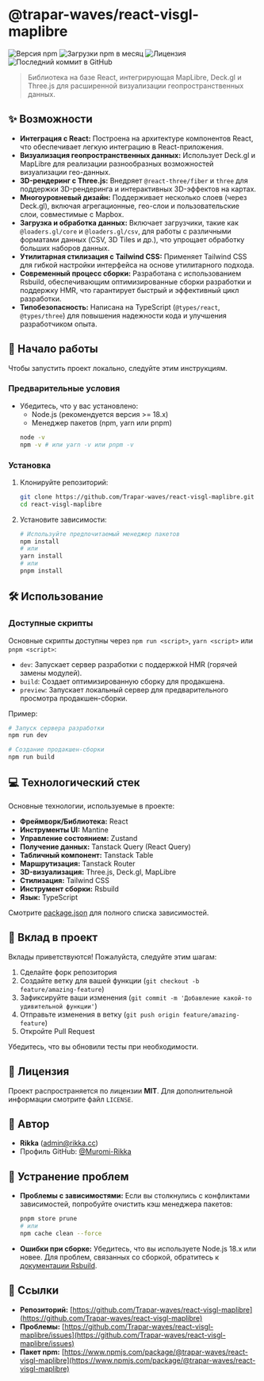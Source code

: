 # @trapar-waves/react-visgl-maplibre

![Версия npm](https://img.shields.io/npm/v/@trapar-waves/react-visgl-maplibre)
![Загрузки npm в месяц](https://img.shields.io/npm/dm/@trapar-waves/react-visgl-maplibre)
![Лицензия](https://img.shields.io/badge/license-MIT-green)
![Последний коммит в GitHub](https://img.shields.io/github/last-commit/Trapar-waves/react-visgl-maplibre)

> Библиотека на базе React, интегрирующая MapLibre, Deck.gl и Three.js для расширенной визуализации геопространственных данных.

## ✨ Возможности

* **Интеграция с React:** Построена на архитектуре компонентов React, что обеспечивает легкую интеграцию в React-приложения.
* **Визуализация геопространственных данных:** Использует Deck.gl и MapLibre для реализации разнообразных возможностей визуализации гео-данных.
* **3D-рендеринг с Three.js:** Внедряет `@react-three/fiber` и `three` для поддержки 3D-рендеринга и интерактивных 3D-эффектов на картах.
* **Многоуровневый дизайн:** Поддерживает несколько слоев (через Deck.gl), включая агрегационные, гео-слои и пользовательские слои, совместимые с Mapbox.
* **Загрузка и обработка данных:** Включает загрузчики, такие как `@loaders.gl/core` и `@loaders.gl/csv`, для работы с различными форматами данных (CSV, 3D Tiles и др.), что упрощает обработку больших наборов данных.
* **Утилитарная стилизация с Tailwind CSS:** Применяет Tailwind CSS для гибкой настройки интерфейса на основе утилитарного подхода.
* **Современный процесс сборки:** Разработана с использованием Rsbuild, обеспечивающим оптимизированные сборки разработки и поддержку HMR, что гарантирует быстрый и эффективный цикл разработки.
* **Типобезопасность:** Написана на TypeScript (`@types/react`, `@types/three`) для повышения надежности кода и улучшения разработчиком опыта.

## 🚀 Начало работы

Чтобы запустить проект локально, следуйте этим инструкциям.

### Предварительные условия

* Убедитесь, что у вас установлено:
    * Node.js (рекомендуется версия >= 18.x)
    * Менеджер пакетов (npm, yarn или pnpm)
    ```bash
    node -v
    npm -v # или yarn -v или pnpm -v
    ```

### Установка

1. Клонируйте репозиторий:
    ```bash
    git clone https://github.com/Trapar-waves/react-visgl-maplibre.git
    cd react-visgl-maplibre
    ```
2. Установите зависимости:
    ```bash
    # Используйте предпочитаемый менеджер пакетов
    npm install
    # или
    yarn install
    # или
    pnpm install
    ```

## 🛠️ Использование

### Доступные скрипты

Основные скрипты доступны через `npm run <script>`, `yarn <script>` или `pnpm <script>`:

* `dev`: Запускает сервер разработки с поддержкой HMR (горячей замены модулей).
* `build`: Создает оптимизированную сборку для продакшена.
* `preview`: Запускает локальный сервер для предварительного просмотра продакшен-сборки.

Пример:
```bash
# Запуск сервера разработки
npm run dev

# Создание продакшен-сборки
npm run build
```

## 💻 Технологический стек

Основные технологии, используемые в проекте:

* **Фреймворк/Библиотека:** React
* **Инструменты UI:** Mantine
* **Управление состоянием:** Zustand
* **Получение данных:** Tanstack Query (React Query)
* **Табличный компонент:** Tanstack Table
* **Маршрутизация:** Tanstack Router
* **3D-визуализация:** Three.js, Deck.gl, MapLibre
* **Стилизация:** Tailwind CSS
* **Инструмент сборки:** Rsbuild
* **Язык:** TypeScript

Смотрите [package.json](package.json) для полного списка зависимостей.

## 🤝 Вклад в проект

Вклады приветствуются! Пожалуйста, следуйте этим шагам:

1. Сделайте форк репозитория
2. Создайте ветку для вашей функции (`git checkout -b feature/amazing-feature`)
3. Зафиксируйте ваши изменения (`git commit -m 'Добавление какой-то удивительной функции'`)
4. Отправьте изменения в ветку (`git push origin feature/amazing-feature`)
5. Откройте Pull Request

Убедитесь, что вы обновили тесты при необходимости.

## 📄 Лицензия

Проект распространяется по лицензии **MIT**. Для дополнительной информации смотрите файл `LICENSE`.

## 👤 Автор

* **Rikka** ([admin@rikka.cc](mailto:admin@rikka.cc))
* Профиль GitHub: [@Muromi-Rikka](https://github.com/Muromi-Rikka)

## 🚧 Устранение проблем

* **Проблемы с зависимостями:** Если вы столкнулись с конфликтами зависимостей, попробуйте очистить кэш менеджера пакетов:
  ```bash
  pnpm store prune
  # или
  npm cache clean --force
  ```

* **Ошибки при сборке:** Убедитесь, что вы используете Node.js 18.x или новее. Для проблем, связанных со сборкой, обратитесь к [документации Rsbuild](https://rsbuild.dev/).

## 🔗 Ссылки

* **Репозиторий:** [https://github.com/Trapar-waves/react-visgl-maplibre](https://github.com/Trapar-waves/react-visgl-maplibre)
* **Проблемы:** [https://github.com/Trapar-waves/react-visgl-maplibre/issues](https://github.com/Trapar-waves/react-visgl-maplibre/issues)
* **Пакет npm:** [https://www.npmjs.com/package/@trapar-waves/react-visgl-maplibre](https://www.npmjs.com/package/@trapar-waves/react-visgl-maplibre)
